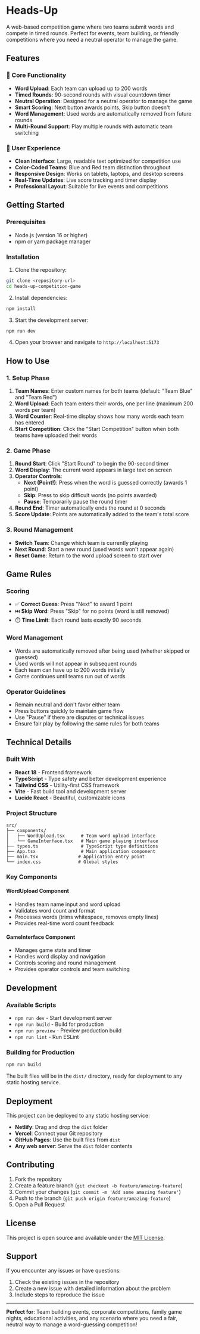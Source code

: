 # Heads-Up 

A web-based competition game where two teams submit words and compete in timed rounds. Perfect for events, team building, or friendly competitions where you need a neutral operator to manage the game.

## Features

### 🎯 Core Functionality
- **Word Upload**: Each team can upload up to 200 words
- **Timed Rounds**: 90-second rounds with visual countdown timer
- **Neutral Operation**: Designed for a neutral operator to manage the game
- **Smart Scoring**: Next button awards points, Skip button doesn't
- **Word Management**: Used words are automatically removed from future rounds
- **Multi-Round Support**: Play multiple rounds with automatic team switching

### 🎨 User Experience
- **Clean Interface**: Large, readable text optimized for competition use
- **Color-Coded Teams**: Blue and Red team distinction throughout
- **Responsive Design**: Works on tablets, laptops, and desktop screens
- **Real-Time Updates**: Live score tracking and timer display
- **Professional Layout**: Suitable for live events and competitions

## Getting Started

### Prerequisites
- Node.js (version 16 or higher)
- npm or yarn package manager

### Installation

1. Clone the repository:
```bash
git clone <repository-url>
cd heads-up-competition-game
```

2. Install dependencies:
```bash
npm install
```

3. Start the development server:
```bash
npm run dev
```

4. Open your browser and navigate to `http://localhost:5173`

## How to Use

### 1. Setup Phase
1. **Team Names**: Enter custom names for both teams (default: "Team Blue" and "Team Red")
2. **Word Upload**: Each team enters their words, one per line (maximum 200 words per team)
3. **Word Counter**: Real-time display shows how many words each team has entered
4. **Start Competition**: Click the "Start Competition" button when both teams have uploaded their words

### 2. Game Phase
1. **Round Start**: Click "Start Round" to begin the 90-second timer
2. **Word Display**: The current word appears in large text on screen
3. **Operator Controls**:
   - **Next (Point!)**: Press when the word is guessed correctly (awards 1 point)
   - **Skip**: Press to skip difficult words (no points awarded)
   - **Pause**: Temporarily pause the round timer
4. **Round End**: Timer automatically ends the round at 0 seconds
5. **Score Update**: Points are automatically added to the team's total score

### 3. Round Management
- **Switch Team**: Change which team is currently playing
- **Next Round**: Start a new round (used words won't appear again)
- **Reset Game**: Return to the word upload screen to start over

## Game Rules

### Scoring
- ✅ **Correct Guess**: Press "Next" to award 1 point
- ⏭️ **Skip Word**: Press "Skip" for no points (word is still removed)
- ⏱️ **Time Limit**: Each round lasts exactly 90 seconds

### Word Management
- Words are automatically removed after being used (whether skipped or guessed)
- Used words will not appear in subsequent rounds
- Each team can have up to 200 words initially
- Game continues until teams run out of words

### Operator Guidelines
- Remain neutral and don't favor either team
- Press buttons quickly to maintain game flow
- Use "Pause" if there are disputes or technical issues
- Ensure fair play by following the same rules for both teams

## Technical Details

### Built With
- **React 18** - Frontend framework
- **TypeScript** - Type safety and better development experience
- **Tailwind CSS** - Utility-first CSS framework
- **Vite** - Fast build tool and development server
- **Lucide React** - Beautiful, customizable icons

### Project Structure
```
src/
├── components/
│   ├── WordUpload.tsx      # Team word upload interface
│   └── GameInterface.tsx   # Main game playing interface
├── types.ts                # TypeScript type definitions
├── App.tsx                 # Main application component
├── main.tsx               # Application entry point
└── index.css              # Global styles
```

### Key Components

#### WordUpload Component
- Handles team name input and word upload
- Validates word count and format
- Processes words (trims whitespace, removes empty lines)
- Provides real-time word count feedback

#### GameInterface Component
- Manages game state and timer
- Handles word display and navigation
- Controls scoring and round management
- Provides operator controls and team switching

## Development

### Available Scripts
- `npm run dev` - Start development server
- `npm run build` - Build for production
- `npm run preview` - Preview production build
- `npm run lint` - Run ESLint

### Building for Production
```bash
npm run build
```

The built files will be in the `dist/` directory, ready for deployment to any static hosting service.

## Deployment

This project can be deployed to any static hosting service:
- **Netlify**: Drag and drop the `dist` folder
- **Vercel**: Connect your Git repository
- **GitHub Pages**: Use the built files from `dist`
- **Any web server**: Serve the `dist` folder contents

## Contributing

1. Fork the repository
2. Create a feature branch (`git checkout -b feature/amazing-feature`)
3. Commit your changes (`git commit -m 'Add some amazing feature'`)
4. Push to the branch (`git push origin feature/amazing-feature`)
5. Open a Pull Request

## License

This project is open source and available under the [MIT License](LICENSE).

## Support

If you encounter any issues or have questions:
1. Check the existing issues in the repository
2. Create a new issue with detailed information about the problem
3. Include steps to reproduce the issue

---

**Perfect for**: Team building events, corporate competitions, family game nights, educational activities, and any scenario where you need a fair, neutral way to manage a word-guessing competition!

